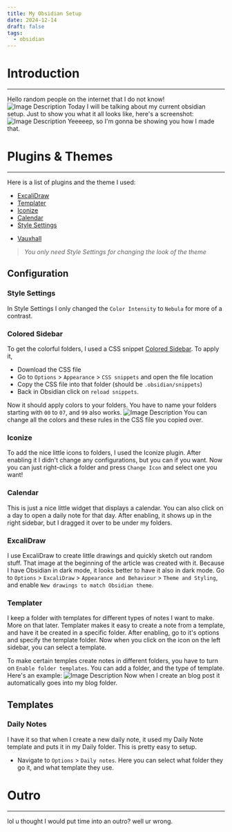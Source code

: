 ```yaml
---
title: My Obsidian Setup
date: 2024-12-14
draft: false
tags:
  - obsidian
---
```

# Introduction
---
Hello random people on the internet that I do not know!
![Image Description](/isaac-blog/images/Pasted-image-20241215140327.png)
Today I will be talking about my current obsidian setup. Just to show you what it all looks like, here's a screenshot:
![Image Description](/isaac-blog/images/Pasted-image-20241215141856.png)
Yeeeeep, so I'm gonna be showing you how I made that.

# Plugins & Themes
---
Here is a list of plugins and the theme I used:
- [ExcaliDraw](https://github.com/zsviczian/obsidian-excalidraw-plugin)
- [Templater](https://github.com/SilentVoid13/Templater)
- [Iconize](https://github.com/FlorianWoelki/obsidian-iconize)
- [Calendar](https://github.com/liamcain/obsidian-calendar-plugin)
- [Style Settings](https://github.com/mgmeyers/obsidian-style-settings)
* [Vauxhall](https://github.com/CyanVoxel/vauxhall-obsidian)
> *You only need Style Settings for changing the look of the theme*

## Configuration
### Style Settings
In Style Settings I only changed the `Color Intensity` to `Nebula` for more of a contrast.

### Colored Sidebar
To get the colorful folders, I used a CSS snippet [Colored Sidebar](https://github.com/CyanVoxel/Obsidian-Colored-Sidebar). To apply it,
- Download the CSS file
- Go to `Options` > `Appearance` > `CSS snippets` and open the file location
- Copy the CSS file into that folder (should be `.obsidian/snippets`)
- Back in Obsidian click on `reload snippets`.

Now it should apply colors to your folders. You have to name your folders starting with `00` to `07`, and `99` also works. 
![Image Description](/isaac-blog/images/Pasted-image-20241215143657.png)
You can change all the colors and these rules in the CSS file you copied over.

### Iconize
To add the nice little icons to folders, I used the Iconize plugin. After enabling it I didn't change any configurations, but you can if you want. Now you can just right-click a folder and press `Change Icon` and select one you want!

### Calendar
This is just a nice little widget that displays a calendar. You can also click on a day to open a daily note for that day. After enabling, it shows up in the right sidebar, but I dragged it over to be under my folders.

### ExcaliDraw
I use ExcaliDraw to create little drawings and quickly sketch out random stuff. That image at the beginning of the article was created with it. Because I have Obsidian in dark mode, it looks better to have it also in dark mode. Go to `Options` > `ExcaliDraw` > `Appearance and Behaviour` > `Theme and Styling`, and enable `New drawings to match Obsidian theme`.

### Templater
I keep a folder with templates for different types of notes I want to make. More on that later. Templater makes it easy to create a note from a template, and have it be created in a specific folder. After enabling, go to it's options and specify the template folder. Now when you click on the icon on the left sidebar, you can select a template.

To make certain temples create notes in different folders, you have to turn on `Enable folder templates`. You can add a folder, and the type of template. Here's an example:
![Image Description](/isaac-blog/images/Pasted-image-20241215144459.png)
Now when I create an blog post it automatically goes into my blog folder.

## Templates
### Daily Notes
I have it so that when I create a new daily note, it used my Daily Note template and puts it in my Daily folder. This is pretty easy to setup.

* Navigate to `Options` > `Daily notes`. Here you can select what folder they go it, and what template they use.

# Outro
---
lol u thought I would put time into an outro? well ur wrong.